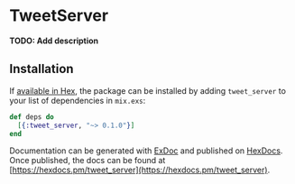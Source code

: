 # TweetServer

**TODO: Add description**

## Installation

If [available in Hex](https://hex.pm/docs/publish), the package can be installed
by adding `tweet_server` to your list of dependencies in `mix.exs`:

```elixir
def deps do
  [{:tweet_server, "~> 0.1.0"}]
end
```

Documentation can be generated with [ExDoc](https://github.com/elixir-lang/ex_doc)
and published on [HexDocs](https://hexdocs.pm). Once published, the docs can
be found at [https://hexdocs.pm/tweet_server](https://hexdocs.pm/tweet_server).

